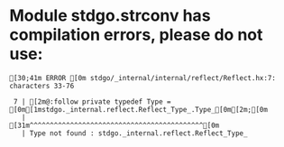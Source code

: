 # Module stdgo.strconv has compilation errors, please do not use:
```
[30;41m ERROR [0m stdgo/_internal/internal/reflect/Reflect.hx:7: characters 33-76

 7 | [2m@:follow private typedef Type = [0m[1mstdgo._internal.reflect.Reflect_Type_.Type_[0m[2m;[0m
   |                                 [31m^^^^^^^^^^^^^^^^^^^^^^^^^^^^^^^^^^^^^^^^^^^[0m
   | Type not found : stdgo._internal.reflect.Reflect_Type_


```

